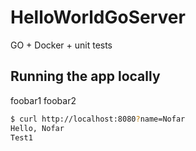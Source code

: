 # HelloWorldGoServer
GO + Docker + unit tests


## Running the app locally

foobar1
foobar2

```bash
$ curl http://localhost:8080?name=Nofar
Hello, Nofar 
Test1
``` 

  
   
   
    
         
          
               
 
   
  
